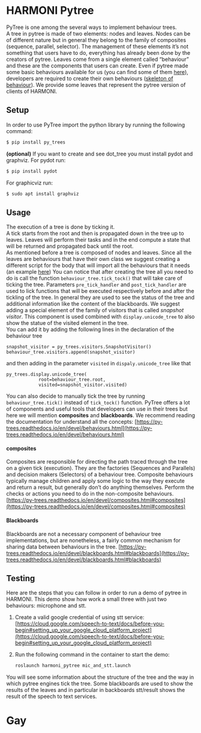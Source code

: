 # HARMONI Pytree

PyTree is one among the several ways to implement behaviour trees.  
A tree in pytree is made of two elements: nodes and leaves.
Nodes can be of different nature but in general they belong to the family of composites (sequence, parallel, selector). The management of these elements it’s not something that users have to do, everything has already been done by the creators of pytree. 
Leaves come from a single element called “behaviour” and these are the components that users can create. Even if pytree made some basic behaviours available for us (you can find some of them [here](https://py-trees.readthedocs.io/en/devel/modules.html#module-py_trees.behaviours)), developers are required to create their own behaviours ([skeleton of behaviour](https://py-trees.readthedocs.io/en/devel/behaviours.html#skeleton)). We provide some leaves that represent the pytree version of clients of HARMONI.

## Setup

In order to use PyTree import the python library by running the following command:

```bash 
$ pip install py_trees
``` 
**(optional)** If you want to create and see dot_tree you must install pydot and graphviz.
For pydot run:

```bash 
$ pip install pydot
``` 
 For graphicviz run:
 
```bash 
$ sudo apt install graphviz
``` 
## Usage

The execution of a tree is done by ticking it.<br />
A tick starts from the root and then is propagated down in the tree up to leaves. Leaves will perform their tasks and in the end compute a state that will be returned and propagated back until the root.<br />
As mentioned before a tree is composed of nodes and leaves. Since all the leaves are behaviours that have their own class we suggest creating a different script for the body that will import all the behaviours that it needs (an example [here](https://py-trees.readthedocs.io/en/devel/trees.html#skeleton))
You can notice that after creating the tree all you need to do is call the function `behaviour_tree.tick_tock()` that will take care of ticking the tree. Parameters `pre_tick_handler` and `post_tick_handler` are used to lick functions that will be executed respectively before and after the tickling of the tree. In general they are used to see the status of the tree and additional information like the content of the blackboards.
We suggest adding a special element of the family of visitors that is called *snapshot visitor*. This component is used combined with `display.unicode_tree` to also show the statue of the visited element in the tree.<br />
You can add it by adding the following lines in the declaration of the behaviour tree

```  
snapshot_visitor = py_trees.visitors.SnapshotVisitor()
behaviour_tree.visitors.append(snapshot_visitor)
```
and then adding in the parameter `visited` in `dispaly.unicode_tree`  like that

```  
py_trees.display.unicode_tree(
            root=behaviour_tree.root,
            visited=snapshot_visitor.visited)
```
You can also decide to manually tick the tree by running `behaviour_tree.tick()` instead of `tick_tock()` function. 
PyTree offers a lot of components and useful tools that developers can use in their trees but here we will mention **composites** and **blackboards**. We recommend reading the documentation for understand all the concepts:   [https://py-trees.readthedocs.io/en/devel/behaviours.html](https://py-trees.readthedocs.io/en/devel/behaviours.html)

#### composites

Composites are responsible for directing the path traced through the tree on a given tick (execution). They are the factories (Sequences and Parallels) and decision makers (Selectors) of a behaviour tree.
Composite behaviours typically manage children and apply some logic to the way they execute and return a result, but generally don’t do anything themselves. Perform the checks or actions you need to do in the non-composite behaviours.
[https://py-trees.readthedocs.io/en/devel/composites.html#composites](https://py-trees.readthedocs.io/en/devel/composites.html#composites)

#### Blackboards

Blackboards are not a necessary component of behaviour tree implementations, but are nonetheless, a fairly common mechanism for sharing data between behaviours in the tree.
[https://py-trees.readthedocs.io/en/devel/blackboards.html#blackboards](https://py-trees.readthedocs.io/en/devel/blackboards.html#blackboards)

## Testing

Here are the steps that you can follow in order to run a demo of pytree in HARMONI. This demo show how work a small three with just two behaviours: microphone and stt.

1.  Create a valid google credential of using stt service: [https://cloud.google.com/speech-to-text/docs/before-you-begin#setting_up_your_google_cloud_platform_project](https://cloud.google.com/speech-to-text/docs/before-you-begin#setting_up_your_google_cloud_platform_project)
2.  Run the following command in the container to start the demo:

     ```  bash
     roslaunch harmoni_pytree mic_and_stt.launch
     ```

You will see some information about the structure of the tree and the way in which pytree engines tick the tree. Some blackboards are used to show the results of the leaves and in particular in backboards stt/result shows the result of the speech to text services.
# Gay